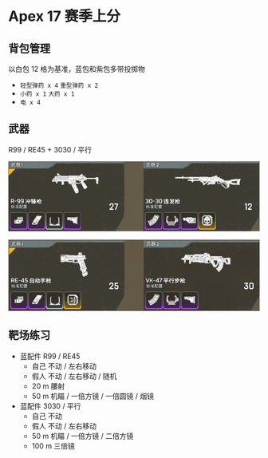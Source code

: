 # Apex 17 赛季上分

## 背包管理

以白包 12 格为基准，蓝包和紫包多带投掷物

- `轻型弹药 x 4` `重型弹药 x 2`
- `小药 x 1` `大药 x 1`
- `电 x 4`

## 武器

R99 / RE45 + 3030 / 平行

![](images-17/1.jpeg)

![](images-17/2.jpeg)

## 靶场练习

- 蓝配件 R99 / RE45
    - 自己 不动 / 左右移动
    - 假人 不动 / 左右移动 / 随机
    - 20 m 腰射
    - 50 m 机瞄 / 一倍方镜 / 一倍圆镜 / 烟镜
- 蓝配件 3030 / 平行
    - 自己 不动
    - 假人 不动 / 左右移动
    - 50 m 机瞄 / 一倍方镜 / 二倍方镜
    - 100 m 三倍镜
